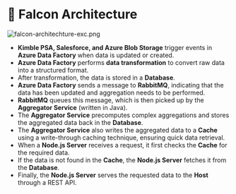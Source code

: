 # 🚀 Falcon Architecture


![falcon-architechture-exc.png](https://prod-files-secure.s3.us-west-2.amazonaws.com/2218d451-9074-449a-9e14-4ae157871206/1c5c9930-f6f6-4a85-9a15-81a64569ec14/falcon-architechture-exc.png?X-Amz-Algorithm=AWS4-HMAC-SHA256&X-Amz-Content-Sha256=UNSIGNED-PAYLOAD&X-Amz-Credential=ASIAZI2LB466Z4K3WLBL%2F20250221%2Fus-west-2%2Fs3%2Faws4_request&X-Amz-Date=20250221T005116Z&X-Amz-Expires=3600&X-Amz-Security-Token=IQoJb3JpZ2luX2VjEKD%2F%2F%2F%2F%2F%2F%2F%2F%2F%2FwEaCXVzLXdlc3QtMiJIMEYCIQD9WHWDRum7vCzv0tHKPvL0NFn8nX0eAIsydypa%2BGqrYAIhAOzdyqpPAYENXZ7NOkrMNUyM8D9q7aX8vXuSBenruBaHKogECMn%2F%2F%2F%2F%2F%2F%2F%2F%2F%2FwEQABoMNjM3NDIzMTgzODA1IgxhumTRemb9zktX43Qq3ANn2sCxRwPDx%2FaDA7b3iBbn38eCPJqXOC0nB8M1784aNraMzaE84U%2ByD1suYXTRUzWSlXloejP1kOeIA%2BGWt3DxBcGBZkUe48JC9hBFQn33qpRM0sMtIjlssaEmGYo6vPIwh%2FAR%2F5YuJx3OPJrWX%2BsZ17FdsQdYNp8f%2BxDUgRp7bFRBJWW5RVbOI30iLKwxobAJBz8%2BKRXUXF2yOQkyp4oWE60QwD8VCnzK3QJoGyV6wnbrbax3Zg82IfKJsDGKndvyU80Vy4t1zoIptYF4bEXSIL5X4l%2Btaub1uqTMyqn7FGYqIuCT%2FQyl%2BNKtojSzGEvcUEW2nfk231K5u41X3LhLPXCK68RXjt8218OO9uiRYaTtO2NDpRNPLyzT%2BSJsXa4S71vZfczPG0wq1T9fR%2BXIyxmk%2FnwevaTVxQZQ1lxrA2r8wV%2B6fVkeUCaE%2BizLVhLtFQJLBsoSe7PlW%2B2WYUtyoqKKhudJh5ZuyEjkNhJiKCsKdZ98mkyU4nWX2hmz65nuv82kg198dpDLaWb%2F8lktfUYgqzzc5cNxEbWDfqCN2jmrwYy27QxZ5RMqwDhfiMNxWeaG7pTbySCVo6eEcUgNLaPsbD6tojIVGd%2FILHQPyi9s72%2FTPmQbrnnGfDCcg9%2B9BjqkARgcKdzTqn63O6PHEz1jUbOBn6WrA4Im%2B%2B27%2FufM%2BJmzB3cIoTKK6VfOu%2FOi1zcNQd%2BYb9axddEmnsdCO%2Bq1w%2BMLt03H2B9Sp9nByjamo1PmfYpZUiofaI9pqNaNSpW6%2BAbjnG9acByr5HBIu41HrHVAVRyn1wpInzpsxD1qUTluWtYnDkfytq8fKSvslFXE%2F8DpB84HMKCcKWOTEpgLJsB0QF9X&X-Amz-Signature=0f6b3574729a2f5ea36c1152b65b9496ec7ba7bdc2209b67589e00f63642c9eb&X-Amz-SignedHeaders=host&x-id=GetObject)

- **Kimble PSA, Salesforce, and Azure Blob Storage** trigger events in **Azure Data Factory** when data is updated or created.
- **Azure Data Factory** performs **data transformation** to convert raw data into a structured format.
- After transformation, the data is stored in a **Database**.
- **Azure Data Factory** sends a message to **RabbitMQ**, indicating that the data has been updated and aggregation needs to be performed.
- **RabbitMQ** queues this message, which is then picked up by the **Aggregator Service** (written in Java).
- The **Aggregator Service** precomputes complex aggregations and stores the aggregated data back in the **Database**.
- The **Aggregator Service** also writes the aggregated data to a **Cache** using a write-through caching technique, ensuring quick data retrieval.
- When a **Node.js Server** receives a request, it first checks the **Cache** for the required data.
- If the data is not found in the **Cache**, the **Node.js Server** fetches it from the **Database**.
- Finally, the **Node.js Server** serves the requested data to the **Host** through a REST API.
